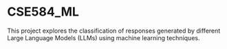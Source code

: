 # CSE584_ML
This project explores the classification of responses generated by different Large Language Models (LLMs) using machine learning techniques.
